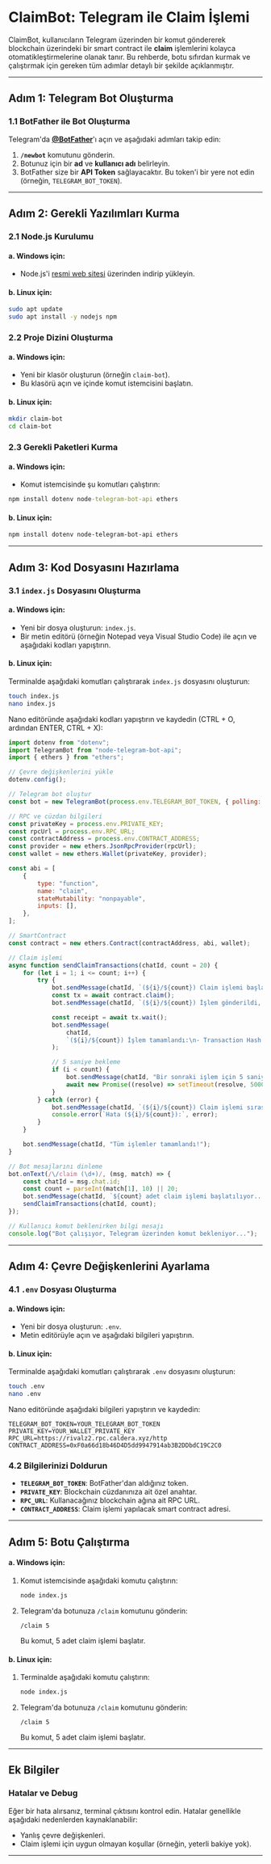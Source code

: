 # ClaimBot: Telegram ile Claim İşlemi

ClaimBot, kullanıcıların Telegram üzerinden bir komut göndererek blockchain üzerindeki bir smart contract ile **claim** işlemlerini kolayca otomatikleştirmelerine olanak tanır. Bu rehberde, botu sıfırdan kurmak ve çalıştırmak için gereken tüm adımlar detaylı bir şekilde açıklanmıştır.

---

## **Adım 1: Telegram Bot Oluşturma**

### **1.1 BotFather ile Bot Oluşturma**
Telegram'da **[@BotFather](https://t.me/botfather)**'ı açın ve aşağıdaki adımları takip edin:
1. **`/newbot`** komutunu gönderin.
2. Botunuz için bir **ad** ve **kullanıcı adı** belirleyin.
3. BotFather size bir **API Token** sağlayacaktır. Bu token'i bir yere not edin (örneğin, `TELEGRAM_BOT_TOKEN`).

---

## **Adım 2: Gerekli Yazılımları Kurma**

### **2.1 Node.js Kurulumu**

#### a. **Windows için:**
- Node.js'i [resmi web sitesi](https://nodejs.org) üzerinden indirip yükleyin.

#### b. **Linux için:**
```bash
sudo apt update
sudo apt install -y nodejs npm
```

### **2.2 Proje Dizini Oluşturma**

#### a. **Windows için:**
- Yeni bir klasör oluşturun (örneğin `claim-bot`).
- Bu klasörü açın ve içinde komut istemcisini başlatın.

#### b. **Linux için:**
```bash
mkdir claim-bot
cd claim-bot
```

### **2.3 Gerekli Paketleri Kurma**

#### a. **Windows için:**
- Komut istemcisinde şu komutları çalıştırın:
```cmd
npm install dotenv node-telegram-bot-api ethers
```

#### b. **Linux için:**
```bash
npm install dotenv node-telegram-bot-api ethers
```

---

## **Adım 3: Kod Dosyasını Hazırlama**

### **3.1 `index.js` Dosyasını Oluşturma**

#### a. **Windows için:**
- Yeni bir dosya oluşturun: `index.js`.
- Bir metin editörü (örneğin Notepad veya Visual Studio Code) ile açın ve aşağıdaki kodları yapıştırın.

#### b. **Linux için:**
Terminalde aşağıdaki komutları çalıştırarak `index.js` dosyasını oluşturun:
```bash
touch index.js
nano index.js
```
Nano editöründe aşağıdaki kodları yapıştırın ve kaydedin (CTRL + O, ardından ENTER, CTRL + X):

```javascript
import dotenv from "dotenv";
import TelegramBot from "node-telegram-bot-api";
import { ethers } from "ethers";

// Çevre değişkenlerini yükle
dotenv.config();

// Telegram bot oluştur
const bot = new TelegramBot(process.env.TELEGRAM_BOT_TOKEN, { polling: true });

// RPC ve cüzdan bilgileri
const privateKey = process.env.PRIVATE_KEY;
const rpcUrl = process.env.RPC_URL;
const contractAddress = process.env.CONTRACT_ADDRESS;
const provider = new ethers.JsonRpcProvider(rpcUrl);
const wallet = new ethers.Wallet(privateKey, provider);

const abi = [
    {
        type: "function",
        name: "claim",
        stateMutability: "nonpayable",
        inputs: [],
    },
];

// SmartContract
const contract = new ethers.Contract(contractAddress, abi, wallet);

// Claim işlemi
async function sendClaimTransactions(chatId, count = 20) {
    for (let i = 1; i <= count; i++) {
        try {
            bot.sendMessage(chatId, `(${i}/${count}) Claim işlemi başlatılıyor...`);
            const tx = await contract.claim();
            bot.sendMessage(chatId, `(${i}/${count}) İşlem gönderildi, transaction hash: ${tx.hash}`);

            const receipt = await tx.wait();
            bot.sendMessage(
                chatId,
                `(${i}/${count}) İşlem tamamlandı:\n- Transaction Hash: ${receipt.transactionHash}\n- Block Number: ${receipt.blockNumber}\n- Gas Used: ${receipt.gasUsed}`
            );

            // 5 saniye bekleme
            if (i < count) {
                bot.sendMessage(chatId, "Bir sonraki işlem için 5 saniye bekleniyor...");
                await new Promise((resolve) => setTimeout(resolve, 5000));
            }
        } catch (error) {
            bot.sendMessage(chatId, `(${i}/${count}) Claim işlemi sırasında hata oluştu: ${error.message}`);
            console.error(`Hata (${i}/${count}):`, error);
        }
    }

    bot.sendMessage(chatId, "Tüm işlemler tamamlandı!");
}

// Bot mesajlarını dinleme
bot.onText(/\/claim (\d+)/, (msg, match) => {
    const chatId = msg.chat.id;
    const count = parseInt(match[1], 10) || 20;
    bot.sendMessage(chatId, `${count} adet claim işlemi başlatılıyor...`);
    sendClaimTransactions(chatId, count);
});

// Kullanıcı komut beklenirken bilgi mesajı
console.log("Bot çalışıyor, Telegram üzerinden komut bekleniyor...");
```

---

## **Adım 4: Çevre Değişkenlerini Ayarlama**

### **4.1 `.env` Dosyası Oluşturma**

#### a. **Windows için:**
- Yeni bir dosya oluşturun: `.env`.
- Metin editörüyle açın ve aşağıdaki bilgileri yapıştırın.

#### b. **Linux için:**
Terminalde aşağıdaki komutları çalıştırarak `.env` dosyasını oluşturun:
```bash
touch .env
nano .env
```
Nano editöründe aşağıdaki bilgileri yapıştırın ve kaydedin:

```env
TELEGRAM_BOT_TOKEN=YOUR_TELEGRAM_BOT_TOKEN
PRIVATE_KEY=YOUR_WALLET_PRIVATE_KEY
RPC_URL=https://rivalz2.rpc.caldera.xyz/http
CONTRACT_ADDRESS=0xF0a66d18b46D4D5dd9947914ab3B2DDbdC19C2C0
```

### **4.2 Bilgilerinizi Doldurun**
- **`TELEGRAM_BOT_TOKEN`**: BotFather'dan aldığınız token.
- **`PRIVATE_KEY`**: Blockchain cüzdanınıza ait özel anahtar.
- **`RPC_URL`**: Kullanacağınız blockchain ağına ait RPC URL.
- **`CONTRACT_ADDRESS`**: Claim işlemi yapılacak smart contract adresi.

---

## **Adım 5: Botu Çalıştırma**

#### a. **Windows için:**
1. Komut istemcisinde aşağıdaki komutu çalıştırın:
   ```cmd
   node index.js
   ```

2. Telegram'da botunuza `/claim` komutunu gönderin:
   ```text
   /claim 5
   ```
   Bu komut, 5 adet claim işlemi başlatır.

#### b. **Linux için:**
1. Terminalde aşağıdaki komutu çalıştırın:
   ```bash
   node index.js
   ```

2. Telegram'da botunuza `/claim` komutunu gönderin:
   ```text
   /claim 5
   ```
   Bu komut, 5 adet claim işlemi başlatır.

---

## **Ek Bilgiler**

### **Hatalar ve Debug**
Eğer bir hata alırsanız, terminal çıktısını kontrol edin. Hatalar genellikle aşağıdaki nedenlerden kaynaklanabilir:
- Yanlış çevre değişkenleri.
- Claim işlemi için uygun olmayan koşullar (örneğin, yeterli bakiye yok).

---
